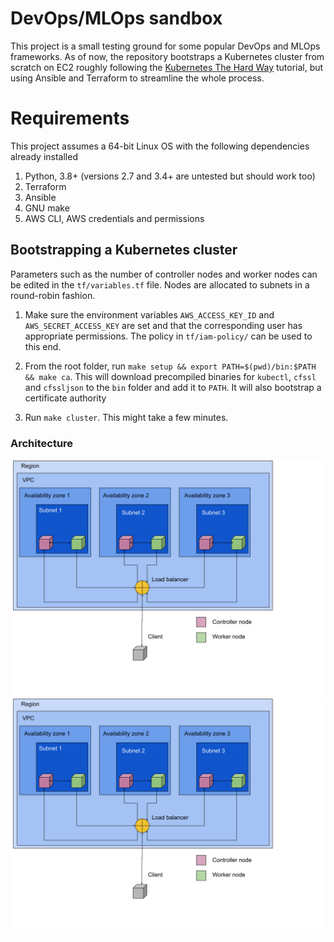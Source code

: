 # DevOps/MLOps sandbox

This project is a small testing ground for some popular DevOps and MLOps frameworks. As of now, the repository bootstraps a Kubernetes cluster from scratch on EC2 roughly following the [Kubernetes The Hard Way](https://github.com/kelseyhightower/kubernetes-the-hard-way) tutorial, but using Ansible and Terraform to streamline the whole process.

# Requirements

This project assumes a 64-bit Linux OS with the following dependencies already installed

1. Python, 3.8+ (versions 2.7 and 3.4+ are untested but should work too)
2. Terraform
3. Ansible
4. GNU make
5. AWS CLI, AWS credentials and permissions

## Bootstrapping a Kubernetes cluster

Parameters such as the number of controller nodes and worker nodes can be edited in the `tf/variables.tf` file. Nodes are allocated to subnets in a round-robin fashion.

1. Make sure the environment variables `AWS_ACCESS_KEY_ID` and `AWS_SECRET_ACCESS_KEY` are set and that the corresponding user has appropriate permissions. The policy in `tf/iam-policy/` can be used to this end.

2. From the root folder, run `make setup && export PATH=$(pwd)/bin:$PATH && make ca`. This will download precompiled binaries for `kubectl`, `cfssl` and `cfssljson` to the `bin` folder and add it to `PATH`. It will also bootstrap a certificate authority

3. Run `make cluster`. This might take a few minutes.

### Architecture

![Alt text](./readme-imgs/cluster-architecture.svg)
<img src="./readme-imgs/cluster-architecture.svg">